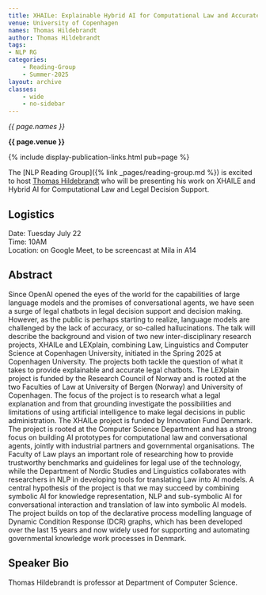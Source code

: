 ```yaml
---
title: XHAILe: Explainable Hybrid AI for Computational Law and Accurate Legal Chatbots
venue: University of Copenhagen
names: Thomas Hildebrandt
author: Thomas Hildebrandt
tags:
- NLP RG
categories:
    - Reading-Group
    - Summer-2025
layout: archive
classes:
    - wide
    - no-sidebar
---
```


*{{ page.names }}*

**{{ page.venue }}**

{% include display-publication-links.html pub=page %}

The [NLP Reading Group]({% link _pages/reading-group.md %}) is excited to host [
Thomas Hildebrandt](https://di.ku.dk/Ansatte/?pure=da/persons/350259) who will be presenting his work on XHAILE and Hybrid AI for Computational Law and Legal Decision Support.

## Logistics
Date: Tuesday July 22 <br>
Time: 10AM <br>
Location: on Google Meet, to be screencast at Mila in A14 <br>

## Abstract
Since OpenAI opened the eyes of the world for the capabilities of large language models and the promises of conversational agents, we have seen a surge of legal chatbots in legal decision support and decision making.  However, as the public is perhaps starting to realize, language models are challenged by the lack of accuracy, or so-called hallucinations.  The talk will describe the background and vision of two new inter-disciplinary research projects, XHAILe and LEXplain, combining Law, Linguistics and Computer Science at Copenhagen University, initiated in the Spring 2025 at Copenhagen University. The projects both tackle the question of what it takes to provide explainable and accurate legal chatbots.
The LEXplain project is funded by the Research Council of Norway and is rooted at the two Faculties of Law at University of Bergen (Norway) and University of Copenhagen. The focus of the project is to research what a legal explanation and from that grounding investigate the possibilities and limitations of using artificial intelligence to make legal decisions in public administration.
The XHAILe project is funded by Innovation Fund Denmark. The project is rooted at the Computer Science Department and has a strong focus on building AI prototypes for computational law and conversational agents, jointly with industrial partners and governmental organisations. The Faculty of Law plays an important role of researching how to provide trustworthy benchmarks and guidelines for legal use of the technology, while the Department of Nordic Studies and Linguistics collaborates with researchers in NLP in developing tools for translating Law into AI models. A central hypothesis of the project is that we may succeed by combining symbolic AI for knowledge representation, NLP and sub-symbolic AI for conversational interaction and translation of law into symbolic AI models. The project builds on top of the declarative process modelling language of Dynamic Condition Response (DCR) graphs, which has been developed over the last 15 years and now widely used for supporting and automating governmental knowledge work processes in Denmark.

## Speaker Bio
Thomas Hildebrandt is professor at Department of Computer Science.

